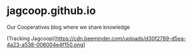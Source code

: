 # jagcoop.github.io
Our Cooperatives blog where we share knowledge

(Tracking Jagcoop)[https://cdn.beeminder.com/uploads/d30f2789-d5ea-4a23-a538-006004e4f150.png]


